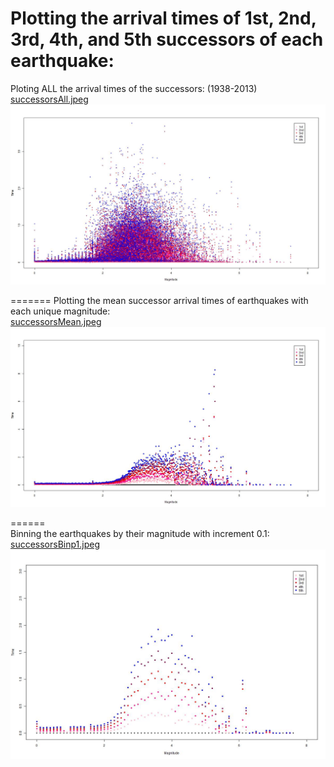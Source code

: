 Plotting the arrival times of 1st, 2nd, 3rd, 4th, and 5th successors of each earthquake:  
========  
Ploting ALL the arrival times of the successors: (1938-2013)  
<a href = "https://docs.google.com/file/d/0B2BR8QHwJQZ-WHJxbGdSMnYzOGc/edit?usp=drive_web">successorsAll.jpeg</a>   
![](successorsAll.jpeg)  


=======
Plotting the mean successor arrival times of earthquakes with each unique magnitude:  
<a href = "https://docs.google.com/file/d/0B2BR8QHwJQZ-bmxTS1JTd2tRcFU/edit?usp=drive_web">successorsMean.jpeg</a>  
![](successorsMean.jpeg)  


======  
Binning the earthquakes by their magnitude with increment 0.1:  
<a href = "https://docs.google.com/file/d/0B2BR8QHwJQZ-ZGFmVzhmOVlUTUk/edit?usp=drive_web">successorsBinp1.jpeg</a>  
![](successorsBinp1.jpeg)  
